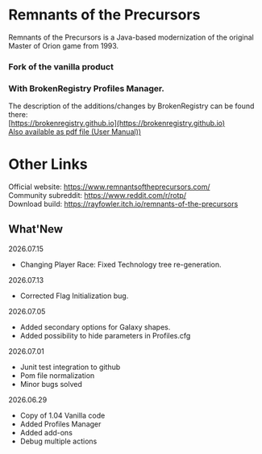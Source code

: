 # Remnants of the Precursors

Remnants of the Precursors is a Java-based modernization of the original Master of Orion game from 1993. <br/>

### Fork of the vanilla product 
### With BrokenRegistry Profiles Manager. <br/>

The description of the additions/changes by BrokenRegistry can be found there: <br/>
	[https://brokenregistry.github.io](https://brokenregistry.github.io) <br/>
	[Also available as pdf file (User Manual))](https://brokenregistry.github.io/pdf/Profiles.pdf) <br/>

# Other Links
Official website: https://www.remnantsoftheprecursors.com/<br/>
Community subreddit: https://www.reddit.com/r/rotp/<br/>
Download build: https://rayfowler.itch.io/remnants-of-the-precursors

## What'New

2026.07.15
  - Changing Player Race: Fixed Technology tree re-generation.

2026.07.13
  - Corrected Flag Initialization bug.

2026.07.05
  - Added secondary options for Galaxy shapes.
  - Added possibility to hide parameters in Profiles.cfg

2026.07.01
  - Junit test integration to github
  - Pom file normalization
  - Minor bugs solved

2026.06.29
  - Copy of 1.04 Vanilla code
  - Added Profiles Manager
  - Added add-ons
  - Debug multiple actions
  